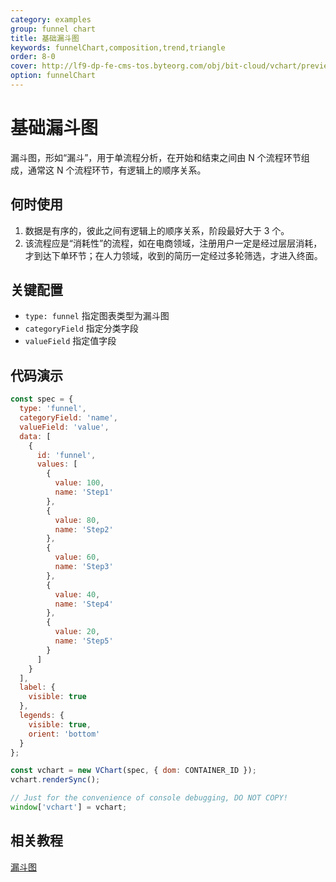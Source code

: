 ```yaml
---
category: examples
group: funnel chart
title: 基础漏斗图
keywords: funnelChart,composition,trend,triangle
order: 8-0
cover: http://lf9-dp-fe-cms-tos.byteorg.com/obj/bit-cloud/vchart/preview/funnel-chart/basic-funnel.png
option: funnelChart
---
```


# 基础漏斗图

漏斗图，形如“漏斗”，用于单流程分析，在开始和结束之间由 N 个流程环节组成，通常这 N 个流程环节，有逻辑上的顺序关系。

## 何时使用

1. 数据是有序的，彼此之间有逻辑上的顺序关系，阶段最好大于 3 个。
2. 该流程应是“消耗性”的流程，如在电商领域，注册用户一定是经过层层消耗，才到达下单环节；在人力领域，收到的简历一定经过多轮筛选，才进入终面。

## 关键配置

- `type: funnel` 指定图表类型为漏斗图
- `categoryField` 指定分类字段
- `valueField` 指定值字段

## 代码演示

```javascript livedemo
const spec = {
  type: 'funnel',
  categoryField: 'name',
  valueField: 'value',
  data: [
    {
      id: 'funnel',
      values: [
        {
          value: 100,
          name: 'Step1'
        },
        {
          value: 80,
          name: 'Step2'
        },
        {
          value: 60,
          name: 'Step3'
        },
        {
          value: 40,
          name: 'Step4'
        },
        {
          value: 20,
          name: 'Step5'
        }
      ]
    }
  ],
  label: {
    visible: true
  },
  legends: {
    visible: true,
    orient: 'bottom'
  }
};

const vchart = new VChart(spec, { dom: CONTAINER_ID });
vchart.renderSync();

// Just for the convenience of console debugging, DO NOT COPY!
window['vchart'] = vchart;
```

## 相关教程

[漏斗图](link)
